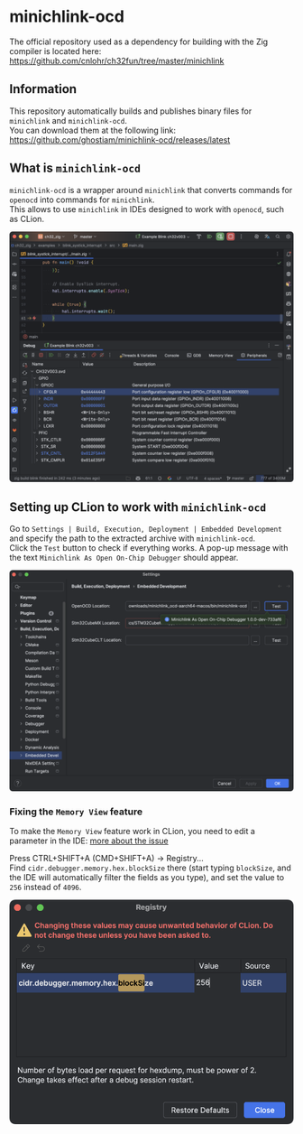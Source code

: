 # minichlink-ocd

The official repository used as a dependency for building with the Zig compiler is located here:
https://github.com/cnlohr/ch32fun/tree/master/minichlink

## Information

This repository automatically builds and publishes binary files for `minichlink` and `minichlink-ocd`. \
You can download them at the following link: https://github.com/ghostiam/minichlink-ocd/releases/latest

## What is `minichlink-ocd`

`minichlink-ocd` is a wrapper around `minichlink` that converts commands for `openocd` into commands for `minichlink`. \
This allows to use `minichlink` in IDEs designed to work with `openocd`, such as CLion.

![debug-peripherals.png](.assets/debug-peripherals.png)

## Setting up CLion to work with `minichlink-ocd`

Go to `Settings | Build, Execution, Deployment | Embedded Development` and specify the path to the extracted archive
with `minichlink-ocd`. \
Click the `Test` button to check if everything works. A pop-up message with the text
`Minichlink As Open On-Chip Debugger` should appear.

![setup-ocd.png](.assets/setup-ocd.png)

### Fixing the `Memory View` feature

To make the `Memory View` feature work in CLion, you need to edit a parameter in the IDE:
[more about the issue](https://youtrack.jetbrains.com/issue/CPP-33250/clion-gdb-memory-view-issue-with-large-number-of-bytes-4096-need-gdb-cmd-logging-esp-see-the-trace-of-gdb-that-clion-uses#focus=Comments-27-7900478.0-0)

Press CTRL+SHIFT+A (CMD+SHIFT+A) -> Registry... \
Find `cidr.debugger.memory.hex.blockSize` there
(start typing `blockSize`, and the IDE will automatically filter the fields as you type),
and set the value to `256` instead of `4096`.

![fix-mem-view.png](.assets/fix-mem-view.png)
